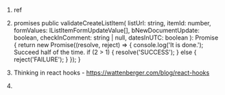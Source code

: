 1. ref

2. promises
 public validateCreateListItem(
     listUrl: string,
     itemId: number,
     formValues: IListItemFormUpdateValue[],
     bNewDocumentUpdate: boolean,
     checkInComment: string | null,
     datesInUTC: boolean
   ): Promise<any> {
     return new Promise((resolve, reject) => {
       console.log('It is done.');
        Succeed half of the time.
       if (2 > 1) {
         resolve('SUCCESS');
       } else {
         reject('FAILURE');
       }
     });
   }

3. Thinking in react hooks - https://wattenberger.com/blog/react-hooks

4. 